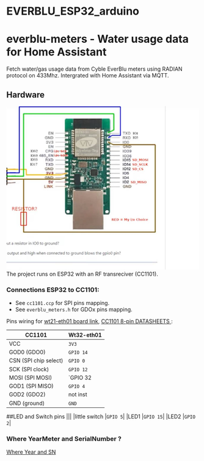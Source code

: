 # EVERBLU_ESP32_arduino
# everblu-meters - Water usage data for Home Assistant
Fetch water/gas usage data from Cyble EverBlu meters using RADIAN protocol on 433Mhz. Intergrated with Home Assistant via MQTT. 
## Hardware
![ESP32 with CC1101](wt32-eth01_pinsconf.jpg)
The project runs on ESP32 with an RF transreciver (CC1101). 

### Connections ESP32 to CC1101:

- See `cc1101.ccp` for SPI pins mapping.
- See `everblu_meters.h` for GDOx pins mapping.


Pins wiring for [wt21-eth01 board link](https://files.seeedstudio.com/products/102991455/WT32-ETH01_datasheet_V1.1-%20en.pdf),  [CC1101 8-pin DATASHEETS ](https://www.m2mmarket.com.tr/Data/EditorFiles/E07-M1101D-SMA_Datasheet_EN_v1.0_1.pdf) :

|CC1101|Wt32-eth01|
|--|--|
|VCC|`3V3`|
|GOD0 (GDO0) |`GPIO 14`|
|CSN (SPI chip select) |`GPIO 0`|
|SCK (SPI clock)|`GPIO 12`|
|MOSI (SPI MOSI) |`GPIO 32|`
|GOD1 (SPI MISO)|`GPIO 4`|
|GOD2 (GDO2) |not inst|
|GND (ground)|`GND`|

##LED and Switch pins
|||
|little switch |`GPIO 5`|
|LED1 |`GPIO 15`|
|LED2 |`GPIO 2`|

### Where YearMeter and SerialNumber ?
[Where Year and SN](meter_label.png)